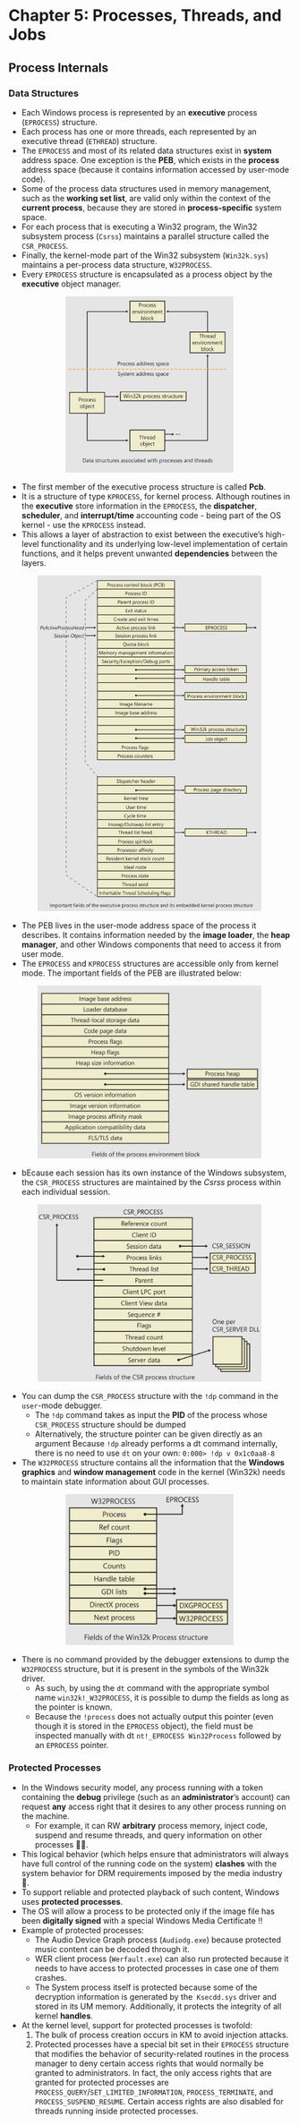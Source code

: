 # Chapter 5: Processes, Threads, and Jobs

## Process Internals

### Data Structures

- Each Windows process is represented by an **executive** process (`EPROCESS`) structure.
- Each process has one or more threads, each represented by an executive thread (`ETHREAD`) structure.
- The `EPROCESS` and most of its related data structures exist in **system** address space. One exception is the **PEB**, which exists in the **process** address space (because it contains information accessed by user-mode code).
- Some of the process data structures used in memory management, such as the **working set list**, are valid only within the context of the **current process**, because they are stored in **process-specific** system space.
- For each process that is executing a Win32 program, the Win32 subsystem process (`Csrss`) maintains a parallel structure called the `CSR_PROCESS`.
- Finally, the kernel-mode part of the Win32 subsystem (`Win32k.sys`) maintains a per-process data structure, `W32PROCESS`.
- Every `EPROCESS` structure is encapsulated as a process object by the **executive** object manager.
<p align="center"><img src="./assets/process-thread-data-structures.png" width="300px" height="auto"></p>

- The first member of the executive process structure is called **Pcb**.
- It is a structure of type `KPROCESS`, for kernel process. Although routines in the **executive** store information in the `EPROCESS`, the **dispatcher**, **scheduler**, and **interrupt/time** accounting code - being part of the OS kernel - use the `KPROCESS` instead.
- This allows a layer of abstraction to exist between the executive’s high-level functionality and its underlying low-level implementation of certain functions, and it helps prevent unwanted **dependencies** between the layers.
<p align="center"><img src="./assets/eprocess.png" width="400px" height="auto"></p>

- The PEB lives in the user-mode address space of the process it describes. It contains information needed by the **image loader**, the **heap manager**, and other Windows components that need to access it from user mode.
- The `EPROCESS` and `KPROCESS` structures are accessible only from kernel mode. The important fields of the PEB are illustrated below:
<p align="center"><img src="./assets/peb-fields.png" width="400px" height="auto"></p>

- bEcause each session has its own instance of the Windows subsystem, the `CSR_PROCESS` structures are maintained by the *Csrss* process within each individual session.
<p align="center"><img src="./assets/csr_process.png" width="400px" height="auto"></p>

- You can dump the `CSR_PROCESS` structure with the `!dp` command in the `user`-mode debugger.
  - The `!dp` command takes as input the **PID** of the process whose `CSR_PROCESS` structure should be dumped
  - Alternatively, the structure pointer can be given directly as an argument Because `!dp` already performs a dt command internally, there is no need to use `dt` on your own: `0:000> !dp v 0x1c0aa8-8`
- The `W32PROCESS` structure contains all the information that the **Windows graphics** and **window management** code in
the kernel (Win32k) needs to maintain state information about GUI processes.
<p align="center"><img src="./assets/w32_process.png" width="300px" height="auto"></p>

- There is no command provided by the debugger extensions to dump the `W32PROCESS` structure, but it is present in the symbols of the Win32k driver.
  - As such, by using the `dt` command with the appropriate symbol name `win32k!_W32PROCESS`, it is possible to dump the
fields as long as the pointer is known.
  - Because the `!process` does not actually output this pointer (even though it is stored in the `EPROCESS` object), the field must be inspected manually with dt `nt!_EPROCESS Win32Process` followed by an `EPROCESS` pointer.

### Protected Processes

- In the Windows security model, any process running with a token containing the **debug** privilege (such as an **administrator**’s account) can request **any** access right that it desires to any other process running on the machine.
  - For example, it can RW **arbitrary** process memory, inject code, suspend and resume threads, and query information on other processes 🤸‍♀️.
- This logical behavior (which helps ensure that administrators will always have full control of the running code on the system) **clashes** with the system behavior for DRM requirements imposed by the media industry 🤷.
- To support reliable and protected playback of such content, Windows uses **protected processes**.
- The OS will allow a process to be protected only if the image file has been **digitally signed** with a special Windows Media Certificate ‼️
- Example of protected processes:
  - The Audio Device Graph process (`Audiodg.exe`) because protected music content can be decoded through it.
  - WER client process (`Werfault.exe`) can also run protected because it needs to have access to protected processes in case one of them crashes.
  - The System process itself is protected because some of the decryption information is generated by the` Ksecdd.sys` driver and stored in its UM memory. Additionally, it protects the integrity of all kernel **handles**.
- At the kernel level, support for protected processes is twofold:
  1. The bulk of process creation occurs in KM to avoid injection attacks.
  2. Protected processes have a special bit set in their `EPROCESS` structure that modifies the behavior of security-related routines in the process manager to deny certain access rights that would normally be granted to administrators. In fact, the only access rights that are granted for protected processes are `PROCESS_QUERY`/`SET_LIMITED_INFORMATION`, `PROCESS_TERMINATE`, and `PROCESS_SUSPEND_RESUME`. Certain access rights are also disabled for threads running inside protected processes.